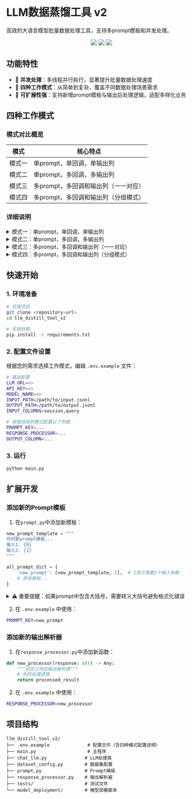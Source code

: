 # LLM数据蒸馏工具 v2

高效的大语言模型批量数据处理工具，支持多prompt模板和并发处理。

<div align="center">
  <p>
    <img src="https://img.shields.io/badge/特性-并发处理-blue">
    <img src="https://img.shields.io/badge/模式-四种工作模式-green">
    <img src="https://img.shields.io/badge/扩展-高可扩展性-orange">
  </p>
</div>

## 功能特性

- 🚀 **并发处理**：多线程并行执行，显著提升批量数据处理速度
- 📝 **四种工作模式**：从简单到复杂，覆盖不同数据处理场景需求
- 🔧 **可扩展性强**：支持新增prompt模板与输出后处理逻辑，适配多样化业务

## 四种工作模式

### 模式对比概览

| 模式 | 核心特点 |
|------|----------|
| 模式一 | 单prompt，单回调，单输出列 |
| 模式二 | 单prompt，多回调，多输出列 |
| 模式三 | 多prompt，多回调和输出列（一一对应） |
| 模式四 | 多prompt，多回调和输出列（分组模式） |

### 详细说明

<details>
<summary>模式一：单prompt，单回调，单输出列</summary>

**适用场景**：基础数据处理，一对一转换  
- 一个prompt模板生成一个响应  
- 使用一个输出解析器进行后处理  
- 输出到一个列  

**优势**：配置简单，处理速度最快  

**配置示例**：
```bash
PROMPT_KEY=prompt1
RESPONSE_PROCESSOR=processor1
OUTPUT_COLUMN=answer
OUTPUT_PROMPT_COLUMN=prompt
```
</details>

<details>
<summary>模式二：单prompt，多回调，多输出列</summary>

**适用场景**：需要对同一响应进行多种格式化处理  
- 一个prompt模板生成一个响应  
- 使用多个输出解析器同时处理同一个响应  
- 输出到多个列（如：原始文本、JSON格式、清理后文本）  

**优势**：节省LLM调用成本，一次生成多种格式  

**配置示例**：
```bash
PROMPT_KEY=prompt1
RESPONSE_PROCESSOR=processor1,processor2,processor3
OUTPUT_COLUMN=answer1,answer2,answer3
OUTPUT_PROMPT_COLUMN=prompt
```
</details>

<details>
<summary>模式三：多prompt，多回调和输出列（一一对应）</summary>

**适用场景**：需要生成多种不同类型的内容  
- 多个prompt模板分别生成不同的响应  
- 每个响应使用对应的输出解析器  
- 输出到对应的列  

**优势**：并行处理不同类型的任务，提高处理效率  

**配置示例**：
```bash
PROMPT_KEY=prompt1,prompt2,prompt3
RESPONSE_PROCESSOR=processor1,processor2,processor3
OUTPUT_COLUMN=answer1,answer2,answer3
OUTPUT_PROMPT_COLUMN=prompt1,prompt2,prompt3
```
</details>

<details>
<summary>模式四：多prompt，多回调和输出列（分组模式）</summary>

**适用场景**：复杂的数据处理需求，最大灵活性  
- 多个prompt模板分别生成不同的响应  
- 每个响应可以使用多个输出解析器进行不同的后处理  
- 每个prompt对应一组输出列  

**优势**：最大的配置灵活性，适合复杂业务场景  

**配置示例**：
```bash
PROMPT_KEY=prompt1,prompt2,prompt3
RESPONSE_PROCESSOR=[processor1,processor2],[processor3],[processor4,processor5,processor6]
OUTPUT_COLUMN=[answer1,answer2],[answer3],[answer4,answer5,answer6]
OUTPUT_PROMPT_COLUMN=prompt1,prompt2,prompt3
```

**分组模式说明**：  
- 第1个prompt (`prompt1`) 使用2个输出解析器，输出到2个列  
- 第2个prompt (`prompt2`) 使用1个输出解析器，输出到1个列  
- 第3个prompt (`prompt3`) 使用3个输出解析器，输出到3个列  
</details>

## 快速开始

### 1. 环境准备

```bash
# 克隆项目
git clone <repository-url>
cd llm_distill_tool_v2

# 安装依赖
pip install -r requirements.txt
```



### 2. 配置文件设置

根据您的需求选择工作模式，编辑 `.env.example` 文件：

```bash
# 基础配置
LLM_URL=<>
API_KEY=<>
MODEL_NAME=<>
INPUT_PATH=/path/to/input.jsonl
OUTPUT_PATH=/path/to/output.jsonl
INPUT_COLUMNS=session,query

# 根据选择的模式配置以下参数
PROMPT_KEY=...
RESPONSE_PROCESSOR=...
OUTPUT_COLUMN=...
```

### 3. 运行

```bash
python main.py
```

## 扩展开发

### 添加新的Prompt模板

1. 在`prompt.py`中添加新模板：
```python
new_prompt_template = """
你的新prompt模板...
输入1: {0}
输入2: {1}
"""

all_prompt_dict = {
    'new_prompt': [new_prompt_template, 2],  # 2表示需要2个输入参数
    # 其他模板...
}
```
<details>
<summary>⚠️ 重要提醒：如果prompt中包含大括号，需要转义大括号避免格式化错误</summary>
例如，

```python
prompt_with_json = """
回答格式：
```json
{
    "字段": "值"
}
输入：{0}
"""
```
❌错误写法：会导致 KeyError

```python
prompt_with_json = """
回答格式：
json{{
    "字段": "值"
}}
输入：{0}
"""
```
✅ 正确写法 - 使用双大括号转义
</details>


2. 在 `.env.example` 中使用：
```bash
PROMPT_KEY=new_prompt
```

### 添加新的输出解析器

1. 在`response_processor.py`中添加新函数：
```python
def new_processor(response: str) -> Any:
    """自定义响应输出解析器"""
    # 你的处理逻辑
    return processed_result
```

2. 在 `.env.example` 中使用：
```bash
RESPONSE_PROCESSOR=new_processor
```

## 项目结构

```
llm_distill_tool_v2/
├── .env.example              # 配置文件（含四种模式配置说明）
├── main.py                   # 主程序
├── chat_llm.py              # LLM处理类
├── dataset_config.py        # 数据集配置
├── prompt.py                # Prompt模板
├── response_processor.py    # 输出解析器
├── tests/                   # 测试文件
└── model_deployment/        # 模型部署脚本
```
